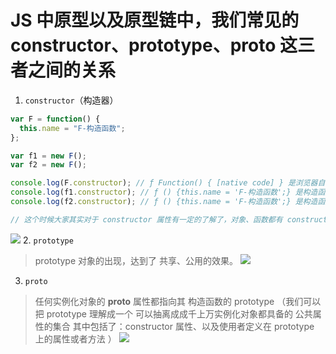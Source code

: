 # JS 中原型以及原型链中，我们常见的 constructor、prototype、proto 这三者之间的关系
1. `constructor`（构造器）
```JavaScript
var F = function() {
  this.name = "F-构造函数";
};

var f1 = new F();
var f2 = new F();

console.log(F.constructor); // ƒ Function() { [native code] } 是浏览器自带的原生方法 Function
console.log(f1.constructor); // ƒ () {this.name = 'F-构造函数';} 是构造函数 F 本身
console.log(f2.constructor); // ƒ () {this.name = 'F-构造函数';} 是构造函数 F 本身

// 这个时候大家其实对于 constructor 属性有一定的了解了，对象、函数都有 constructor 属性
```
![](https://img2020.cnblogs.com/blog/675289/202003/675289-20200322165305011-815457904.jpg)
2. `prototype`
> prototype 对象的出现，达到了 共享、公用的效果。
![](https://img2020.cnblogs.com/blog/675289/202003/675289-20200322174627707-509986941.jpg)
3. `proto`
> 任何实例化对象的 __proto__ 属性都指向其 构造函数的 prototype （我们可以把 prototype 理解成一个 可以抽离成成千上万实例化对象都具备的 公共属性的集合 其中包括了：constructor 属性、以及使用者定义在 prototype 上的属性或者方法 ）
> ![](https://raw.githubusercontent.com/erbing/blog/master/assets/imgs/10991584872025_.pic.jpg)